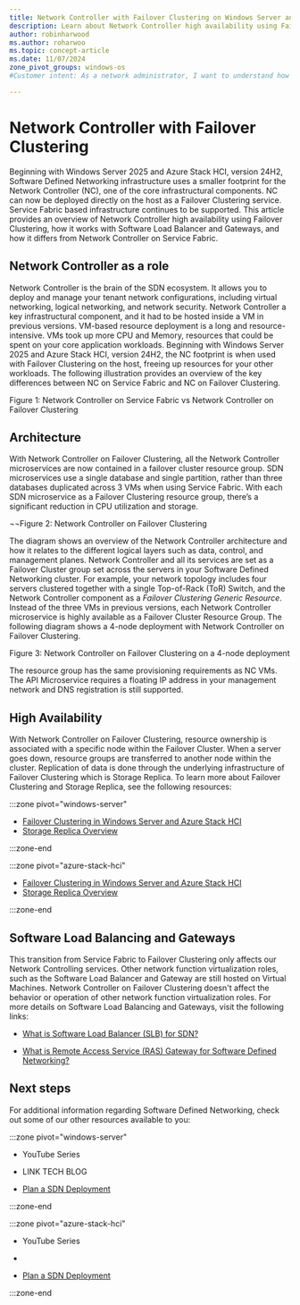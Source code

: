 ```yaml
---
title: Network Controller with Failover Clustering on Windows Server and Azure Stack HCI
description: Learn about Network Controller high availability using Failover Clustering for Software Defined Networking (SDN) in Windows Server and Azure Stack HCI.
author: robinharwood
ms.author: roharwoo
ms.topic: concept-article 
ms.date: 11/07/2024
zone_pivot_groups: windows-os
#Customer intent: As a network administrator, I want to understand how Network Controller works with Failover Clustering so that I can deploy and manage my tenant network configurations.

---
```


# Network Controller with Failover Clustering

Beginning with Windows Server 2025 and Azure Stack HCI, version 24H2, Software Defined Networking infrastructure uses a smaller footprint for the Network Controller (NC), one of the core infrastructural components. NC can now be deployed directly on the host as a Failover Clustering service. Service Fabric based infrastructure continues to be supported. This article provides an overview of Network Controller high availability using Failover Clustering, how it works with Software Load Balancer and Gateways, and how it differs from Network Controller on Service Fabric.

## Network Controller as a role

Network Controller is the brain of the SDN ecosystem. It allows you to deploy and manage your tenant network configurations, including virtual networking, logical networking, and network security. Network Controller a key infrastructural component, and it had to be hosted inside a VM in previous versions. VM-based resource deployment is a long and resource-intensive. VMs took up more CPU and Memory, resources that could be spent on your core application workloads. Beginning with Windows Server 2025 and Azure Stack HCI, version 24H2, the NC footprint is when used with Failover Clustering on the host, freeing up resources for your other workloads. The following illustration provides an overview of the key differences between NC on Service Fabric and NC on Failover Clustering.

Figure 1: Network Controller on Service Fabric vs Network Controller on Failover Clustering

## Architecture

With Network Controller on Failover Clustering, all the Network Controller microservices are now contained in a failover cluster resource group. SDN microservices use a single database and single partition, rather than three databases duplicated across 3 VMs when using Service Fabric. With each SDN microservice as a Failover Clustering resource group, there’s a significant reduction in CPU utilization and storage.

¬¬Figure 2: Network Controller on Failover Clustering

The diagram shows an overview of the Network Controller architecture and how it relates to the different logical layers such as data, control, and management planes. Network Controller and all its services are set as a Failover Cluster group set across the servers in your Software Defined Networking cluster. For example, your network topology includes four servers clustered together with a single Top-of-Rack (ToR) Switch, and the Network Controller component as a _Failover Clustering Generic Resource_. Instead of the three VMs in previous versions, each Network Controller microservice is highly available as a Failover Cluster Resource Group. The following diagram shows a 4-node deployment with Network Controller on Failover Clustering.

Figure 3: Network Controller on Failover Clustering on a 4-node deployment

The resource group has the same provisioning requirements as NC VMs. The API Microservice requires a floating IP address in your management network and DNS registration is still supported.

## High Availability

With Network Controller on Failover Clustering, resource ownership is associated with a specific node within the Failover Cluster. When a server goes down, resource groups are transferred to another node within the cluster. Replication of data is done through the underlying infrastructure of Failover Clustering which is Storage Replica. To learn more about Failover Clustering and Storage Replica, see the following resources:

:::zone pivot="windows-server"

- [Failover Clustering in Windows Server and Azure Stack HCI](../../../failover-clustering/failover-clustering-overview.md)
- [Storage Replica Overview](../../../storage/storage-replica/storage-replica-overview.md)

:::zone-end

:::zone pivot="azure-stack-hci"

- [Failover Clustering in Windows Server and Azure Stack HCI](../../../failover-clustering/failover-clustering-overview.md?context=/azure-stack/context/hci-context)
- [Storage Replica Overview](../../../storage/storage-replica/storage-replica-overview.md?context=/azure-stack/context/hci-context)

:::zone-end

## Software Load Balancing and Gateways

This transition from Service Fabric to Failover Clustering only affects our Network Controlling services. Other network function virtualization roles, such as the Software Load Balancer and Gateway are still hosted on Virtual Machines. Network Controller on Failover Clustering doesn't affect the behavior  or operation of other network function virtualization roles. For more details on Software Load Balancing and Gateways, visit the following links:

- [What is Software Load Balancer (SLB) for SDN?](/azure-stack/hci/concepts/software-load-balancer)

- [What is Remote Access Service (RAS) Gateway for Software Defined Networking?](/azure-stack/hci/concepts/gateway-overview)

## Next steps

For additional information regarding Software Defined Networking, check out some of our other resources available to you:

:::zone pivot="windows-server"

- YouTube Series

- LINK TECH BLOG

- [Plan a SDN Deployment](/azure-stack/hci/concepts/plan-software-defined-networking-infrastructure)

:::zone-end

:::zone pivot="azure-stack-hci"

- YouTube Series

- <LINK TECH BLOG>

- [Plan a SDN Deployment](/azure-stack/hci/concepts/plan-software-defined-networking-infrastructure?context=/azure-stack/context/hci-context)

:::zone-end
